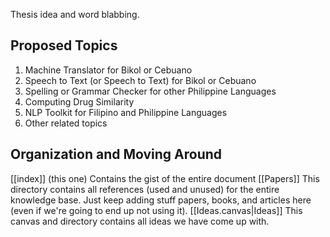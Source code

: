 Thesis idea and word blabbing.
## Proposed Topics
1. Machine Translator for Bikol or Cebuano
2. Speech to Text (or Speech to Text) for Bikol or Cebuano
3. Spelling or Grammar Checker for other Philippine Languages
4. Computing Drug Similarity
5. NLP Toolkit for Filipino and Philippine Languages
6. Other related topics
## Organization and Moving Around
[[index]] (this one)
	Contains the gist of the entire document
[[Papers]]
	This directory contains all references (used and unused) for the entire knowledge base. Just keep adding stuff papers, books, and articles here (even if we're going to end up not using it).
[[Ideas.canvas|Ideas]]
	This canvas and directory contains all ideas we have come up with.